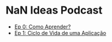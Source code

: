 # NaN Ideas Podcast

- [Ep 0: Como Aprender?](https://nanideas.com/nanideas-podcast-ep00/)
- [Ep 1: Ciclo de Vida de uma Aplicação](https://nanideas.com/nanideas-podcast-ep01/)
